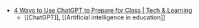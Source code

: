 - [4 Ways to Use ChatGPT to Prepare for Class | Tech & Learning](https://www.techlearning.com/how-to/4-ways-to-use-chatgpt-to-prepare-for-class)
	- [[ChatGPT]], [[Artificial intelligence in education]]